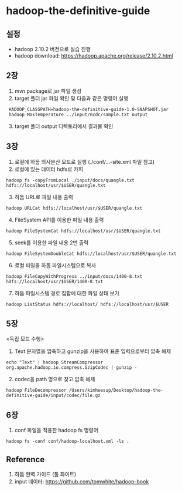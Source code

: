 # hadoop-the-definitive-guide

## 설정
- hadoop 2.10.2 버전으로 실습 진행
- hadoop download: https://hadoop.apache.org/release/2.10.2.html

## 2장
1. mvn package로 jar 파일 생성
2. target 폴더 jar 파일 확인 및 다음과 같은 명령어 실행
```
 HADOOP_CLASSPATH=hadoop-the-definitive-guide-1.0-SNAPSHOT.jar
 hadoop MaxTemperature ../input/ncdc/sample.txt output 
```
3. target 폴더 output 디렉토리에서 결과물 확인

## 3장
1. 로컬에 하둡 의사분산 모드로 실행 (./conf/...-site.xml 파일 참고)
2. 로컬에 있는 데이터 hdfs로 카피
```
hadoop fs -copyFromLocal ./input/docs/quangle.txt hdfs://localhost/usr/$USER/quangle.txt
```
3. 하둡 URL로 파일 내용 출력
```
hadoop URLCat hdfs://localhost/usr/$USER/quangle.txt
```
4. FileSystem API를 이용한 파일 내용 출력
```
hadoop FileSystemCat hdfs://localhost/usr/$USER/quangle.txt
```
5. seek를 이용한 파일 내용 2번 출력
```
hadoop FileSystemDoubleCat hdfs://localhost/usr/$USER/quangle.txt
```
6. 로컬 파일을 하둡 파일시스템으로 복사
```
hadoop FileCopyWithProgress ../input/docs/1400-8.txt hdfs://localhost/usr/$USER/1400-8.txt
```
7. 하둡 파일시스템 경로 집합에 대한 파일 상태 보기
```
hadoop ListStatus hdfs://localhost/ hdfs://localhost/usr/$USER
```

## 5장
<독립 모드 수행> <br />
1. Text 문자열을 압축하고 gunzip을 사용하여 표준 입력으로부터 압축 해제
```
echo "Text" | hadoop StreamCompressor org.apache.hadoop.io.compress.GzipCodec | gunzip -
```
2. codec을 path 명으로 찾고 압축 해제
```
hadoop FileDecompressor /Users/kimheesup/Desktop/hadoop-the-definitive-guide/input/codec/file.gz
```

## 6장
1. conf 파일을 적용한 hadoop fs 명령어
```
hadoop fs -conf conf/hadoop-localhost.xml -ls .
```

## Reference
1. 하둡 완벽 가이드 (톰 화이트)
2. input 데이터: https://github.com/tomwhite/hadoop-book
